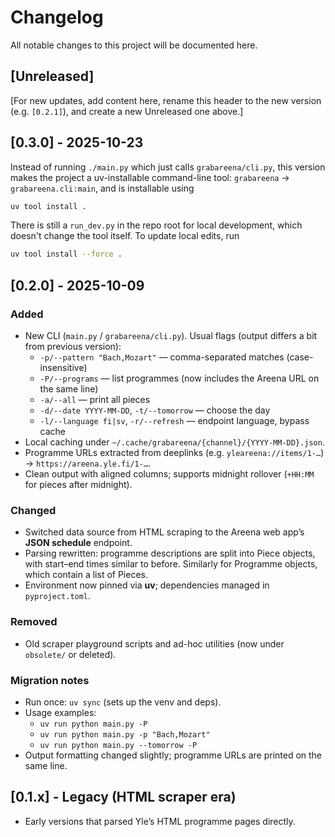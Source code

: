 # Changelog
All notable changes to this project will be documented here.



## [Unreleased]
[For new updates, add content here, rename this header to the new version (e.g. `[0.2.1]`), and create a new Unreleased one above.]



## [0.3.0] - 2025-10-23
Instead of running `./main.py` which just calls `grabareena/cli.py`, this version makes the project a uv-installable command-line tool: `grabareena` → `grabareena.cli:main`, and is installable using
```bash
uv tool install .
```
There is still a `run_dev.py` in the repo root for local development, which doesn't change the tool itself. To update local edits, run
```bash
uv tool install --force .
```


## [0.2.0] - 2025-10-09
### Added
- New CLI (`main.py` / `grabareena/cli.py`). Usual flags (output differs a bit from previous version):
  - `-p/--pattern "Bach,Mozart"` — comma-separated matches (case-insensitive)
  - `-P/--programs` — list programmes (now includes the Areena URL on the same line)
  - `-a/--all` — print all pieces
  - `-d/--date YYYY-MM-DD`, `-t/--tomorrow` — choose the day
  - `-l/--language fi|sv`, `-r/--refresh` — endpoint language, bypass cache
- Local caching under `~/.cache/grabareena/{channel}/{YYYY-MM-DD}.json`.
- Programme URLs extracted from deeplinks (e.g. `yleareena://items/1-…`) → `https://areena.yle.fi/1-…`.
- Clean output with aligned columns; supports midnight rollover (`+HH:MM` for pieces after midnight).

### Changed
- Switched data source from HTML scraping to the Areena web app’s **JSON schedule** endpoint.
- Parsing rewritten: programme descriptions are split into Piece objects, with start–end times similar to before. Similarly for Programme objects, which contain a list of Pieces.
- Environment now pinned via **uv**; dependencies managed in `pyproject.toml`.

### Removed
- Old scraper playground scripts and ad-hoc utilities (now under `obsolete/` or deleted).

### Migration notes
- Run once: `uv sync` (sets up the venv and deps).
- Usage examples:
  - `uv run python main.py -P`
  - `uv run python main.py -p "Bach,Mozart"`
  - `uv run python main.py --tomorrow -P`
- Output formatting changed slightly; programme URLs are printed on the same line.


## [0.1.x] - Legacy (HTML scraper era)
- Early versions that parsed Yle’s HTML programme pages directly.
